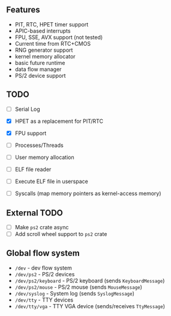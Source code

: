 ## Features
- PIT, RTC, HPET timer support
- APIC-based interrupts
- FPU, SSE, AVX support (not tested)
- Current time from RTC+CMOS
- RNG generator support
- kernel memory allocator
- basic future runtime
- data flow manager
- PS/2 device support

## TODO
- [ ] Serial Log
- [X] HPET as a replacement for PIT/RTC
- [X] FPU support

- [ ] Processes/Threads
- [ ] User memory allocation
- [ ] ELF file reader
- [ ] Execute ELF file in userspace
- [ ] Syscalls (map memory pointers as kernel-access memory)

## External TODO
- [ ] Make `ps2` crate async
- [ ] Add scroll wheel support to `ps2` crate

## Global flow system
- `/dev` - dev flow system
- `/dev/ps2` - PS/2 devices
- `/dev/ps2/keyboard` - PS/2 keyboard (sends `KeyboardMessage`)
- `/dev/ps2/mouse` - PS/2 mouse (sends `MouseMessage`)
- `/dev/syslog` - System log (sends `SyslogMessage`)
- `/dev/tty` - TTY devices
- `/dev/tty/vga` - TTY VGA device (sends/receives `TtyMessage`)